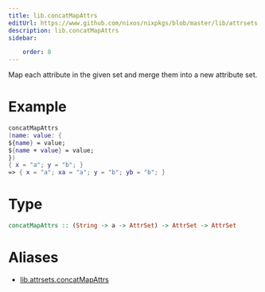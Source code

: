 ```yaml
---
title: lib.concatMapAttrs
editUrl: https://www.github.com/nixos/nixpkgs/blob/master/lib/attrsets.nix#L160C20
description: lib.concatMapAttrs
sidebar:

    order: 8
---
```


Map each attribute in the given set and merge them into a new attribute set.

# Example

```nix
concatMapAttrs
(name: value: {
${name} = value;
${name + value} = value;
})
{ x = "a"; y = "b"; }
=> { x = "a"; xa = "a"; y = "b"; yb = "b"; }
```

# Type

```haskell
concatMapAttrs :: (String -> a -> AttrSet) -> AttrSet -> AttrSet
```


# Aliases

- [lib.attrsets.concatMapAttrs](/reference/libattrsets.concatMapAttrs)



